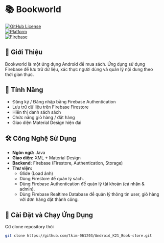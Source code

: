# 📚 Bookworld 

[![GitHub License](https://img.shields.io/badge/license-MIT-green.svg)](LICENSE)  
[![Platform](https://img.shields.io/badge/platform-Android-blue.svg)](https://developer.android.com/)  
[![Firebase](https://img.shields.io/badge/backend-Firebase-orange.svg)](https://firebase.google.com/)  

## 🚀 Giới Thiệu  
Bookworld là một ứng dụng Android để mua sách. Ứng dụng sử dụng Firebase để lưu trữ dữ liệu, xác thực người dùng và quản lý nội dung theo thời gian thực.  

## 📌 Tính Năng  
- Đăng ký / Đăng nhập bằng Firebase Authentication  
- Lưu trữ dữ liệu trên Firebase Firestore  
- Hiển thị danh sách sách
- Chức năng giỏ hàng / đặt hàng
- Giao diện Material Design hiện đại  

## 🛠️ Công Nghệ Sử Dụng  
- **Ngôn ngữ:** Java
- **Giao diện:** XML + Material Design  
- **Backend:** Firebase (Firestore, Authentication, Storage)  
- **Thư viện:**  
  - Glide (Load ảnh)  
  - Dùng Firestore để quản lý sách.
  - Dùng Firebase Authentication để quản lý tài khoản (cá nhân & admin).
  - Dùng Firebase Realtime Database để quản lý thông tin user, giỏ hàng với đơn hàng đặt thành công.
  

## 📲 Cài Đặt và Chạy Ứng Dụng  
Cứ clone repository thôi
```sh
git clone https://github.com/tkim-061203/Android_K21_Book-store.git
```
